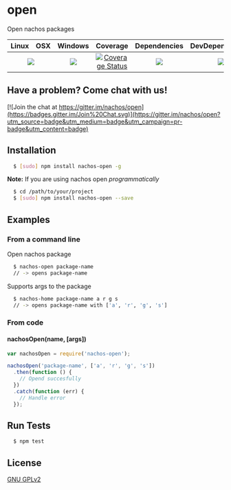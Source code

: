 # open

Open nachos packages

<table>
  <thead>
    <tr>
      <th>Linux</th>
      <th>OSX</th>
      <th>Windows</th>
      <th>Coverage</th>
      <th>Dependencies</th>
      <th>DevDependencies</th>
    </tr>
  </thead>
  <tbody>
    <tr>
      <td colspan="2" align="center">
        <a href="https://travis-ci.org/nachos/open"><img src="https://img.shields.io/travis/nachos/['a', 'r', 'g', 's']open.svg?style=flat-square"></a>
      </td>
      <td align="center">
        <a href="https://ci.appveyor.com/project/nachos/open"><img src="https://img.shields.io/appveyor/ci/nachos/open.svg?style=flat-square"></a>
      </td>
      <td align="center">
<a href='https://coveralls.io/r/nachos/open'><img src='https://img.shields.io/coveralls/nachos/open.svg?style=flat-square' alt='Coverage Status' /></a>
      </td>
      <td align="center">
        <a href="https://david-dm.org/nachos/open"><img src="https://img.shields.io/david/nachos/open.svg?style=flat-square"></a>
      </td>
      <td align="center">
        <a href="https://david-dm.org/nachos/open#info=devDependencies"><img src="https://img.shields.io/david/dev/nachos/open.svg?style=flat-square"/></a>
      </td>
    </tr>
  </tbody>
</table>

## Have a problem? Come chat with us!
[![Join the chat at https://gitter.im/nachos/open](https://badges.gitter.im/Join%20Chat.svg)](https://gitter.im/nachos/open?utm_source=badge&utm_medium=badge&utm_campaign=pr-badge&utm_content=badge)

## Installation
``` bash
  $ [sudo] npm install nachos-open -g
```

**Note:** If you are using nachos open _programmatically_

``` bash
  $ cd /path/to/your/project
  $ [sudo] npm install nachos-open --save
```

## Examples
### From a command line
Open nachos package
``` bash
  $ nachos-open package-name
  // -> opens package-name
```

Supports args to the package
``` bash
  $ nachos-home package-name a r g s
  // -> opens package-name with ['a', 'r', 'g', 's']
```

### From code
#### nachosOpen(name, [args])
``` js
var nachosOpen = require('nachos-open');

nachosOpen('package-name', ['a', 'r', 'g', 's'])
  .then(function () {
    // Opend succesfully
  })
  .catch(function (err) {
    // Handle error
  });
```

## Run Tests
``` bash
  $ npm test
```

## License

[GNU GPLv2](LICENSE)
